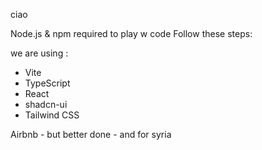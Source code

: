 ciao

Node.js & npm required to play w code
Follow these steps:

we are using :

- Vite
- TypeScript
- React
- shadcn-ui
- Tailwind CSS

Airbnb - but better done - and for syria
